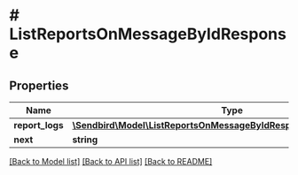 # # ListReportsOnMessageByIdResponse

## Properties

Name | Type | Description | Notes
------------ | ------------- | ------------- | -------------
**report_logs** | [**\Sendbird\Model\ListReportsOnMessageByIdResponseReportLogsInner[]**](ListReportsOnMessageByIdResponseReportLogsInner.md) |  | [optional]
**next** | **string** |  | [optional]

[[Back to Model list]](../../README.md#models) [[Back to API list]](../../README.md#endpoints) [[Back to README]](../../README.md)
